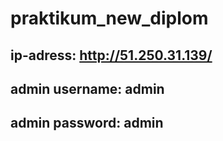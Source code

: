 # praktikum_new_diplom

## ip-adress: http://51.250.31.139/

## admin username: admin
## admin password: admin
